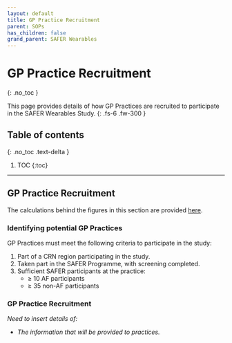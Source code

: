 ```yaml
---
layout: default
title: GP Practice Recruitment
parent: SOPs
has_children: false
grand_parent: SAFER Wearables
---
```


# GP Practice Recruitment
{: .no_toc }

This page provides details of how GP Practices are recruited to participate in the SAFER Wearables Study.
{: .fs-6 .fw-300 }

## Table of contents
{: .no_toc .text-delta }

1. TOC
{:toc}

---

## GP Practice Recruitment

The calculations behind the figures in this section are provided [here](https://github.com/peterhcharlton/safer-wearables/blob/main/planning/safer_wearables_planning.ipynb).

### Identifying potential GP Practices

GP Practices must meet the following criteria to participate in the study:
1. Part of a CRN region participating in the study.
2. Taken part in the SAFER Programme, with screening completed.
3. Sufficient SAFER participants at the practice:
   - &#8805; 10 AF participants
   - &#8805; 35 non-AF participants

### GP Practice Recruitment

_Need to insert details of:_
- _The information that will be provided to practices._